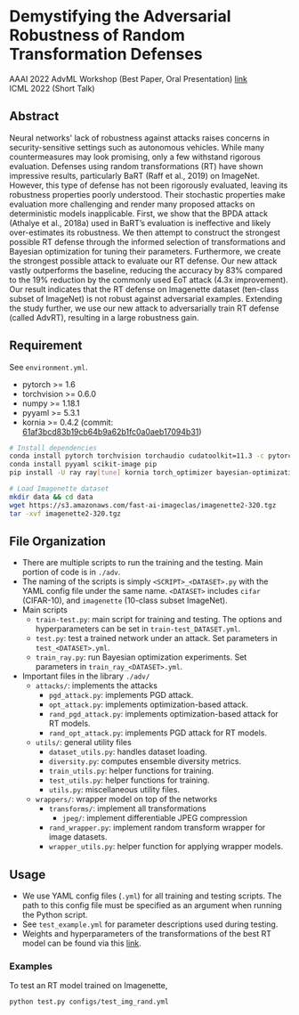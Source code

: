 # Demystifying the Adversarial Robustness of Random Transformation Defenses

AAAI 2022 AdvML Workshop (Best Paper, Oral Presentation) [link](https://openreview.net/forum?id=p4SrFydwO5)  
ICML 2022 (Short Talk)
<!-- [ArXiv]() -->

## Abstract

Neural networks' lack of robustness against attacks raises concerns in security-sensitive settings such as autonomous vehicles. While many countermeasures may look promising, only a few withstand rigorous evaluation. Defenses using random transformations (RT) have shown impressive results, particularly BaRT (Raff et al., 2019) on ImageNet. However, this type of defense has not been rigorously evaluated, leaving its robustness properties poorly understood. Their stochastic properties make evaluation more challenging and render many proposed attacks on deterministic models inapplicable. First, we show that the BPDA attack (Athalye et al., 2018a) used in BaRT’s evaluation is ineffective and likely over-estimates its robustness. We then attempt to construct the strongest possible RT defense through the informed selection of transformations and Bayesian optimization for tuning their parameters. Furthermore, we create the strongest possible attack to evaluate our RT defense. Our new attack vastly outperforms the baseline, reducing the accuracy by 83% compared to the 19% reduction by the commonly used EoT attack (4.3x improvement). Our result indicates that the RT defense on Imagenette dataset (ten-class subset of ImageNet) is not robust against adversarial examples. Extending the study further, we use our new attack to adversarially train RT defense (called AdvRT), resulting in a large robustness gain.

## Requirement

See `environment.yml`.

- pytorch >= 1.6
- torchvision >= 0.6.0
- numpy >= 1.18.1
- pyyaml >= 5.3.1
- kornia >= 0.4.2 (commit: [61af3bcd83b19cb64b9a62b1fc0a0aeb17094b31](https://github.com/kornia/kornia/tree/61af3bcd83b19cb64b9a62b1fc0a0aeb17094b31))

```bash
# Install dependencies
conda install pytorch torchvision torchaudio cudatoolkit=11.3 -c pytorch
conda install pyyaml scikit-image pip
pip install -U ray ray[tune] kornia torch_optimizer bayesian-optimization

# Load Imagenette dataset
mkdir data && cd data
wget https://s3.amazonaws.com/fast-ai-imageclas/imagenette2-320.tgz
tar -xvf imagenette2-320.tgz
```

## File Organization

- There are multiple scripts to run the training and the testing. Main portion of code is in `./adv`.
- The naming of the scripts is simply `<SCRIPT>_<DATASET>.py` with the YAML config file under the same name. `<DATASET>` includes `cifar` (CIFAR-10), and `imagenette` (10-class subset ImageNet).
- Main scripts
  - `train-test.py`: main script for training and testing. The options and hyperparameters can be set in `train-test_DATASET.yml`.
  - `test.py`: test a trained network under an attack. Set parameters in `test_<DATASET>.yml`.
  - `train_ray.py`: run Bayesian optimization experiments. Set parameters in `train_ray_<DATASET>.yml`.
- Important files in the library `./adv/`
  - `attacks/`: implements the attacks
    - `pgd_attack.py`: implements PGD attack.
    - `opt_attack.py`: implements optimization-based attack.
    - `rand_pgd_attack.py`: implements optimization-based attack for RT models.
    - `rand_opt_attack.py`: implements PGD attack for RT models.
  - `utils/`: general utility files
    - `dataset_utils.py`: handles dataset loading.
    - `diversity.py`: computes ensemble diversity metrics.
    - `train_utils.py`: helper functions for training.
    - `test_utils.py`: helper functions for training.
    - `utils.py`: miscellaneous utility files.
  - `wrappers/`: wrapper model on top of the networks
    - `transforms/`: implement all transformations
      - `jpeg/`: implement differentiable JPEG compression
    - `rand_wrapper.py`: implement random transform wrapper for image datasets.
    - `wrapper_utils.py`: helper function for applying wrapper models.

## Usage

- We use YAML config files (`.yml`) for all training and testing scripts. The path to this config file must be specified as an argument when running the Python script.
- See `test_example.yml` for parameter descriptions used during testing.
- Weights and hyperparameters of the transformations of the best RT model can be found via this [link](https://drive.google.com/file/d/1UYV3LYyv34h5UvNkhxH_QQvzqWiSfToA/view?usp=sharing).

### Examples

To test an RT model trained on Imagenette,

```bash
python test.py configs/test_img_rand.yml
```
